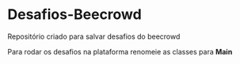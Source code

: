 # Desafios-Beecrowd
Repositório criado para salvar desafios do beecrowd

Para rodar os desafios na plataforma renomeie as classes para **Main**
